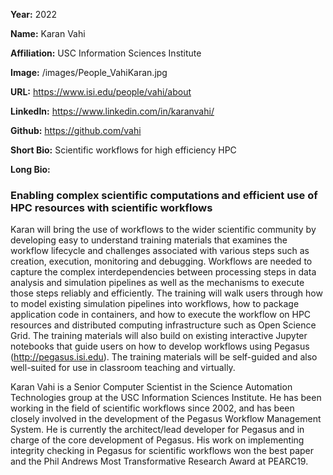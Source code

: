 **Year:** 2022

**Name:** Karan Vahi

**Affiliation:** USC Information Sciences Institute

**Image:** /images/People_VahiKaran.jpg

**URL:** https://www.isi.edu/people/vahi/about

**LinkedIn:** https://www.linkedin.com/in/karanvahi/ 

**Github:** https://github.com/vahi 

**Short Bio:** Scientific workflows for high efficiency HPC

**Long Bio:**
### Enabling complex scientific computations and efficient use of HPC resources with scientific workflows 
Karan will bring the use of workflows to the wider scientific community by developing easy to understand training materials that examines the workflow lifecycle and challenges associated with various steps such as creation, execution, monitoring and debugging. Workflows are needed to capture the complex interdependencies between processing steps in data analysis and simulation pipelines as well as the mechanisms to execute those steps reliably and efficiently. The training will walk users through how to model existing simulation pipelines into workflows, how to package application code in containers, and how to execute the workflow on HPC resources and distributed computing infrastructure such as Open Science Grid. The training materials will also build on existing interactive Jupyter notebooks that guide users on how to develop workflows using Pegasus (http://pegasus.isi.edu). The training materials will be self-guided and also well-suited for use in classroom teaching and virtually.

Karan Vahi is a Senior Computer Scientist in the Science Automation Technologies group at the USC Information Sciences Institute. He has been working in the field of scientific workflows since 2002, and has been closely involved in the development of the Pegasus Workflow Management System. He is currently the architect/lead developer for Pegasus and in charge of the core development of Pegasus. His work on implementing integrity checking in Pegasus for scientific workflows won the best paper and the Phil Andrews Most Transformative Research Award at PEARC19.
